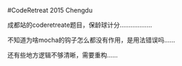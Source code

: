 #CodeRetreat 2015 Chengdu

成都站的coderetreate题目，保龄球计分………………

不知道为啥mocha的钩子怎么都没有作用，是用法错误吗……

还有些地方逻辑不够清晰，需要重构……